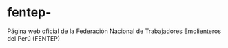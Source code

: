 # fentep-
Página web oficial de la Federación Nacional de Trabajadores Emolienteros del Perú (FENTEP)
